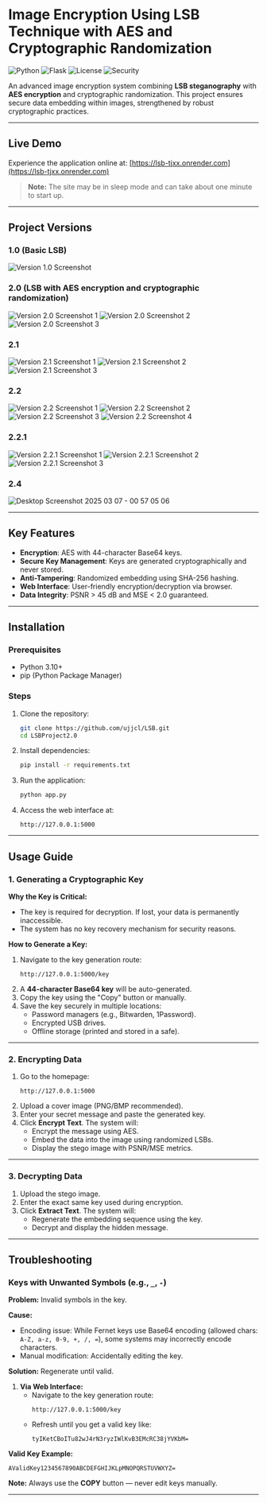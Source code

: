 # Image Encryption Using LSB Technique with AES and Cryptographic Randomization

![Python](https://img.shields.io/badge/Python-3.10%2B-blue)
![Flask](https://img.shields.io/badge/Flask-2.3.2-green)
![License](https://img.shields.io/badge/License-GPLv3-orange)
![Security](https://img.shields.io/badge/Security-Critical-red)

An advanced image encryption system combining **LSB steganography** with **AES encryption** and cryptographic randomization. This project ensures secure data embedding within images, strengthened by robust cryptographic practices.

---

## Live Demo

Experience the application online at: [https://lsb-tjxx.onrender.com](https://lsb-tjxx.onrender.com)

> **Note:** The site may be in sleep mode and can take about one minute to start up.
---

## Project Versions

### **1.0 (Basic LSB)**
![Version 1.0 Screenshot](https://github.com/user-attachments/assets/d0c3fe4a-6435-4cec-8f5b-19330e3e87bc)

### **2.0 (LSB with AES encryption and cryptographic randomization)**
![Version 2.0 Screenshot 1](https://github.com/user-attachments/assets/0151aca7-078c-4b7f-982b-0f290fe9c5b3)
![Version 2.0 Screenshot 2](https://github.com/user-attachments/assets/d57e7010-bca3-4373-b7d3-71a70804a9f6)
![Version 2.0 Screenshot 3](https://github.com/user-attachments/assets/b3e970f8-a6e6-450f-a5d7-fb3964af29cd)

### **2.1**
![Version 2.1 Screenshot 1](https://github.com/user-attachments/assets/79946296-0e78-4e8e-a7ba-14e015599bfa)
![Version 2.1 Screenshot 2](https://github.com/user-attachments/assets/350c216f-ff66-4ca7-8028-5889435219b8)
![Version 2.1 Screenshot 3](https://github.com/user-attachments/assets/b391e985-c14e-42b0-82f3-80bfd8c0a00a)

### **2.2**
![Version 2.2 Screenshot 1](https://github.com/user-attachments/assets/06899bdb-e130-4a81-aad3-0debd8fbca4d)
![Version 2.2 Screenshot 2](https://github.com/user-attachments/assets/fe5a6424-e502-471b-9502-8a8735df2be6)
![Version 2.2 Screenshot 3](https://github.com/user-attachments/assets/a086dd4c-a07c-4ec9-b2c9-902000c36092)
![Version 2.2 Screenshot 4](https://github.com/user-attachments/assets/93ee2654-36aa-4751-85d4-f789120a88f6)

### **2.2.1**
![Version 2.2.1 Screenshot 1](https://github.com/user-attachments/assets/e8d8d18b-44b6-45a6-822c-6040d818fa87)
![Version 2.2.1 Screenshot 2](https://github.com/user-attachments/assets/11a58c4a-330c-401f-9c97-7f0126a8dbc6)
![Version 2.2.1 Screenshot 3](https://github.com/user-attachments/assets/fe8008fa-67db-4da7-a46b-0997fda8389e)


### **2.4**
![Desktop Screenshot 2025 03 07 - 00 57 05 06](https://github.com/user-attachments/assets/9ba6f5d6-761e-4721-bb30-0585a6f0f07b)

---

## Key Features
- **Encryption**: AES with 44-character Base64 keys.
- **Secure Key Management**: Keys are generated cryptographically and never stored.
- **Anti-Tampering**: Randomized embedding using SHA-256 hashing.
- **Web Interface**: User-friendly encryption/decryption via browser.
- **Data Integrity**: PSNR > 45 dB and MSE < 2.0 guaranteed.

---

## Installation

### Prerequisites
- Python 3.10+
- pip (Python Package Manager)

### Steps
1. Clone the repository:
   ```bash
   git clone https://github.com/ujjcl/LSB.git
   cd LSBProject2.0
   ```

2. Install dependencies:
   ```bash
   pip install -r requirements.txt
   ```

3. Run the application:
   ```bash
   python app.py
   ```

4. Access the web interface at:
   ```
   http://127.0.0.1:5000
   ```

---

## Usage Guide

### 1. Generating a Cryptographic Key
**Why the Key is Critical:**
- The key is required for decryption. If lost, your data is permanently inaccessible.
- The system has no key recovery mechanism for security reasons.

**How to Generate a Key:**
1. Navigate to the key generation route:
   ```
   http://127.0.0.1:5000/key
   ```
2. A **44-character Base64 key** will be auto-generated.
3. Copy the key using the "Copy" button or manually.
4. Save the key securely in multiple locations:
   - Password managers (e.g., Bitwarden, 1Password).
   - Encrypted USB drives.
   - Offline storage (printed and stored in a safe).

---

### 2. Encrypting Data
1. Go to the homepage:
   ```
   http://127.0.0.1:5000
   ```
2. Upload a cover image (PNG/BMP recommended).
3. Enter your secret message and paste the generated key.
4. Click **Encrypt Text**. The system will:
   - Encrypt the message using AES.
   - Embed the data into the image using randomized LSBs.
   - Display the stego image with PSNR/MSE metrics.

---

### 3. Decrypting Data
1. Upload the stego image.
2. Enter the exact same key used during encryption.
3. Click **Extract Text**. The system will:
   - Regenerate the embedding sequence using the key.
   - Decrypt and display the hidden message.

---

## Troubleshooting

### Keys with Unwanted Symbols (e.g., `_`, `-`)

**Problem:** Invalid symbols in the key.

**Cause:**
- Encoding issue: While Fernet keys use Base64 encoding (allowed chars: `A-Z, a-z, 0-9, +, /, =`), some systems may incorrectly encode characters.
- Manual modification: Accidentally editing the key.

**Solution:** Regenerate until valid.

1. **Via Web Interface:**
   - Navigate to the key generation route:
     ```
     http://127.0.0.1:5000/key
     ```
   - Refresh until you get a valid key like:
     ```
     tyIKetCBoITu82wJ4rN3ryzIWlKvB3EMcRC38jYVKbM=
     ```

**Valid Key Example:**
```
AValidKey1234567890ABCDEFGHIJKLpMNOPQRSTUVWXYZ=
```

**Note:** Always use the **COPY** button — never edit keys manually.

---



